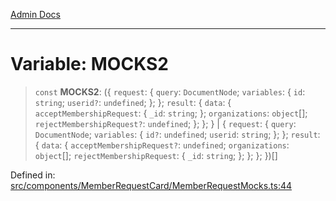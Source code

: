 [Admin Docs](/)

***

# Variable: MOCKS2

> `const` **MOCKS2**: (\{ `request`: \{ `query`: `DocumentNode`; `variables`: \{ `id`: `string`; `userid?`: `undefined`; \}; \}; `result`: \{ `data`: \{ `acceptMembershipRequest`: \{ `_id`: `string`; \}; `organizations`: `object`[]; `rejectMembershipRequest?`: `undefined`; \}; \}; \} \| \{ `request`: \{ `query`: `DocumentNode`; `variables`: \{ `id?`: `undefined`; `userid`: `string`; \}; \}; `result`: \{ `data`: \{ `acceptMembershipRequest?`: `undefined`; `organizations`: `object`[]; `rejectMembershipRequest`: \{ `_id`: `string`; \}; \}; \}; \})[]

Defined in: [src/components/MemberRequestCard/MemberRequestMocks.ts:44](https://github.com/PalisadoesFoundation/talawa-admin/blob/main/src/components/MemberRequestCard/MemberRequestMocks.ts#L44)

